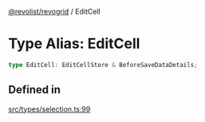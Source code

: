 [@revolist/revogrid](README.md) / EditCell

# Type Alias: EditCell

```ts
type EditCell: EditCellStore & BeforeSaveDataDetails;
```

## Defined in

[src/types/selection.ts:99](https://github.com/revolist/revogrid/blob/1ac09c9216d3d9dcf169b93db55034b60bfdcc8e/src/types/selection.ts#L99)
